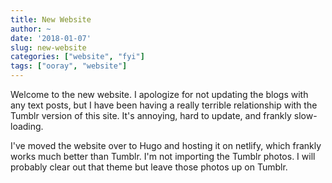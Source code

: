 ```yaml
---
title: New Website
author: ~
date: '2018-01-07'
slug: new-website
categories: ["website", "fyi"]
tags: ["ooray", "website"]
---
```


Welcome to the new website. I apologize for not updating the blogs with any text posts, but I have been having a really terrible relationship with the Tumblr version of this site. It's annoying, hard to update, and frankly slow-loading.

I've moved the website over to Hugo and hosting it on netlify, which frankly works much better than Tumblr. I'm not importing the Tumblr photos. I will probably clear out that theme but leave those photos up on Tumblr.